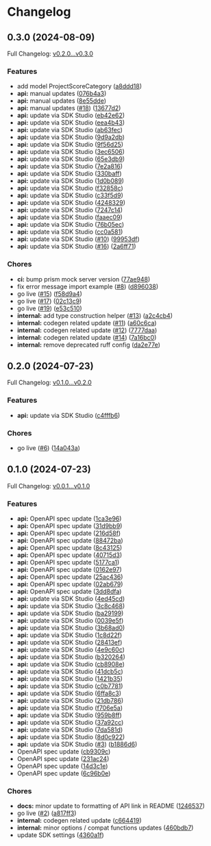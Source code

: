 # Changelog

## 0.3.0 (2024-08-09)

Full Changelog: [v0.2.0...v0.3.0](https://github.com/braintrustdata/braintrust-api-py/compare/v0.2.0...v0.3.0)

### Features

* add model ProjectScoreCategory ([a8ddd18](https://github.com/braintrustdata/braintrust-api-py/commit/a8ddd18431e1d3a8748eb6820fa187f81c82fba9))
* **api:** manual updates ([076b4a3](https://github.com/braintrustdata/braintrust-api-py/commit/076b4a3ad138748fe2381ef2bafd66dd7c2e7b73))
* **api:** manual updates ([8e55dde](https://github.com/braintrustdata/braintrust-api-py/commit/8e55dde4fe05cbe49c1d6ec7eabd27ece7ec9671))
* **api:** manual updates ([#18](https://github.com/braintrustdata/braintrust-api-py/issues/18)) ([13677d2](https://github.com/braintrustdata/braintrust-api-py/commit/13677d242f620550baf6fe84d6f21dd8af0018d7))
* **api:** update via SDK Studio ([eb42e62](https://github.com/braintrustdata/braintrust-api-py/commit/eb42e62d44a3ea5db5a573972815e261ffa88edc))
* **api:** update via SDK Studio ([eea4b43](https://github.com/braintrustdata/braintrust-api-py/commit/eea4b432933accf85e6fcfb40f971a33a84019e7))
* **api:** update via SDK Studio ([ab63fec](https://github.com/braintrustdata/braintrust-api-py/commit/ab63fec431b330f786cc4a5f7464075c5b6c90af))
* **api:** update via SDK Studio ([9d9a2db](https://github.com/braintrustdata/braintrust-api-py/commit/9d9a2db5be33fc09f6d1a2dbffd3d966cab57749))
* **api:** update via SDK Studio ([9f56d25](https://github.com/braintrustdata/braintrust-api-py/commit/9f56d254037853cb05825d1007c48b50637d7b3e))
* **api:** update via SDK Studio ([3ec6506](https://github.com/braintrustdata/braintrust-api-py/commit/3ec6506e382a040e7cbefd2510523b5ba3cc541d))
* **api:** update via SDK Studio ([65e3db9](https://github.com/braintrustdata/braintrust-api-py/commit/65e3db9c9a4357fa8c7b3248c8bec057c9748168))
* **api:** update via SDK Studio ([7e2a816](https://github.com/braintrustdata/braintrust-api-py/commit/7e2a81671fccceaf44fd2b9d61f9d1245cf9d432))
* **api:** update via SDK Studio ([330baff](https://github.com/braintrustdata/braintrust-api-py/commit/330baff4f40f77d45b8552eade6be8c340639535))
* **api:** update via SDK Studio ([1d0b089](https://github.com/braintrustdata/braintrust-api-py/commit/1d0b0896570047542254809db0aec3b5dbc7e6cb))
* **api:** update via SDK Studio ([f32858c](https://github.com/braintrustdata/braintrust-api-py/commit/f32858cd4711888e4366a1b0bbe4db08ed4f4e25))
* **api:** update via SDK Studio ([c33f5d9](https://github.com/braintrustdata/braintrust-api-py/commit/c33f5d99474311ed0cd6b12f3abd3429d1a61eb5))
* **api:** update via SDK Studio ([4248329](https://github.com/braintrustdata/braintrust-api-py/commit/4248329824ea7a71a1d77ae4e1939542e1826685))
* **api:** update via SDK Studio ([7247c14](https://github.com/braintrustdata/braintrust-api-py/commit/7247c14cf9451ce8d881cba66e44e637bcbac524))
* **api:** update via SDK Studio ([faaec09](https://github.com/braintrustdata/braintrust-api-py/commit/faaec096ee7d529375b4a43f6ebd952cb6c53d98))
* **api:** update via SDK Studio ([76b05ec](https://github.com/braintrustdata/braintrust-api-py/commit/76b05ec43710202cd4f53c47d531a9339faffa6e))
* **api:** update via SDK Studio ([cc0a581](https://github.com/braintrustdata/braintrust-api-py/commit/cc0a581410ed9ec1f0e7fbe057dc7f49ab1adc3c))
* **api:** update via SDK Studio ([#10](https://github.com/braintrustdata/braintrust-api-py/issues/10)) ([99953df](https://github.com/braintrustdata/braintrust-api-py/commit/99953df954e08e897505149853c419576fb87f5e))
* **api:** update via SDK Studio ([#16](https://github.com/braintrustdata/braintrust-api-py/issues/16)) ([2a6ff71](https://github.com/braintrustdata/braintrust-api-py/commit/2a6ff7147783f0f54c6beb1cd51d209be1077776))


### Chores

* **ci:** bump prism mock server version ([77ae948](https://github.com/braintrustdata/braintrust-api-py/commit/77ae948770c73753f51ae84b9ea6691792dd2123))
* fix error message import example ([#8](https://github.com/braintrustdata/braintrust-api-py/issues/8)) ([d896038](https://github.com/braintrustdata/braintrust-api-py/commit/d89603821db91e98295bf10021b04ae09fbeffbe))
* go live ([#15](https://github.com/braintrustdata/braintrust-api-py/issues/15)) ([f58d9a4](https://github.com/braintrustdata/braintrust-api-py/commit/f58d9a40de5985b1c134b91b0ef94365ee0e057e))
* go live ([#17](https://github.com/braintrustdata/braintrust-api-py/issues/17)) ([02c13c9](https://github.com/braintrustdata/braintrust-api-py/commit/02c13c9bdd057cb4cc8b944ecfb396e46ebc78de))
* go live ([#19](https://github.com/braintrustdata/braintrust-api-py/issues/19)) ([e53c510](https://github.com/braintrustdata/braintrust-api-py/commit/e53c510a038cfeb071c9aa24756ea08e9dcfe8f9))
* **internal:** add type construction helper ([#13](https://github.com/braintrustdata/braintrust-api-py/issues/13)) ([a2c4cb4](https://github.com/braintrustdata/braintrust-api-py/commit/a2c4cb448228e8ef18bfaa0978fcc1c933871626))
* **internal:** codegen related update ([#11](https://github.com/braintrustdata/braintrust-api-py/issues/11)) ([a60c6ca](https://github.com/braintrustdata/braintrust-api-py/commit/a60c6cab9a4a009ff0b9c51e0d9c73ee6e6e8366))
* **internal:** codegen related update ([#12](https://github.com/braintrustdata/braintrust-api-py/issues/12)) ([7777daa](https://github.com/braintrustdata/braintrust-api-py/commit/7777daaad919f595c2d5277636446f9514824a93))
* **internal:** codegen related update ([#14](https://github.com/braintrustdata/braintrust-api-py/issues/14)) ([7a16bc0](https://github.com/braintrustdata/braintrust-api-py/commit/7a16bc0420213e34f36bfe124ac65a5f4656f810))
* **internal:** remove deprecated ruff config ([da2e77e](https://github.com/braintrustdata/braintrust-api-py/commit/da2e77e84b2353d240b95637a3596450bf0c234e))

## 0.2.0 (2024-07-23)

Full Changelog: [v0.1.0...v0.2.0](https://github.com/braintrustdata/braintrust-api-py/compare/v0.1.0...v0.2.0)

### Features

* **api:** update via SDK Studio ([c4fffb6](https://github.com/braintrustdata/braintrust-api-py/commit/c4fffb6bb272e76e39ff2fe389d70af34fadb9e5))


### Chores

* go live ([#6](https://github.com/braintrustdata/braintrust-api-py/issues/6)) ([14a043a](https://github.com/braintrustdata/braintrust-api-py/commit/14a043a75def8813875602323d1746ad287a8d26))

## 0.1.0 (2024-07-23)

Full Changelog: [v0.0.1...v0.1.0](https://github.com/braintrustdata/braintrust-api-py/compare/v0.0.1...v0.1.0)

### Features

* **api:** OpenAPI spec update ([1ca3e96](https://github.com/braintrustdata/braintrust-api-py/commit/1ca3e96ab1a9f32e7b7d0825affe151f51bb4814))
* **api:** OpenAPI spec update ([31d9bb9](https://github.com/braintrustdata/braintrust-api-py/commit/31d9bb94384b0b2267fe6d20fa79d296478e5a8e))
* **api:** OpenAPI spec update ([216d58f](https://github.com/braintrustdata/braintrust-api-py/commit/216d58ff0ec67a6b22629b3ab936c7788e0e36b9))
* **api:** OpenAPI spec update ([88472ba](https://github.com/braintrustdata/braintrust-api-py/commit/88472bab9c2275f4a424447bb8a4a8b5974ea107))
* **api:** OpenAPI spec update ([8c43125](https://github.com/braintrustdata/braintrust-api-py/commit/8c4312568238ff6ce98bb0cab66608663d07349a))
* **api:** OpenAPI spec update ([40715d3](https://github.com/braintrustdata/braintrust-api-py/commit/40715d315729afbe8469033389adcba410bf13f1))
* **api:** OpenAPI spec update ([5177ca1](https://github.com/braintrustdata/braintrust-api-py/commit/5177ca1280fe11aa8a7de553e0a13d70c2c95cf4))
* **api:** OpenAPI spec update ([0162e97](https://github.com/braintrustdata/braintrust-api-py/commit/0162e97c69bf3352cc53ae1e61bd2b4931b2c0d3))
* **api:** OpenAPI spec update ([25ac436](https://github.com/braintrustdata/braintrust-api-py/commit/25ac436ddc6cfa5c6a1e6d022ecbf9efb7deaac8))
* **api:** OpenAPI spec update ([02ab679](https://github.com/braintrustdata/braintrust-api-py/commit/02ab6799c304b96ea2487b7d732a04ec7f3246dc))
* **api:** OpenAPI spec update ([3dd8dfa](https://github.com/braintrustdata/braintrust-api-py/commit/3dd8dfa4f3fc853bd09303014652757129d8fa59))
* **api:** update via SDK Studio ([4ed45cd](https://github.com/braintrustdata/braintrust-api-py/commit/4ed45cdd1ca7ab453d281fad6a9c7a804c0f95ea))
* **api:** update via SDK Studio ([3c8c468](https://github.com/braintrustdata/braintrust-api-py/commit/3c8c4685751e6a5849cad9c0de5870c34342b5e0))
* **api:** update via SDK Studio ([ba29199](https://github.com/braintrustdata/braintrust-api-py/commit/ba291991cfa86ad122ad071c7c46bf3c2d8e8794))
* **api:** update via SDK Studio ([0039e5f](https://github.com/braintrustdata/braintrust-api-py/commit/0039e5f3348666dd9f71b929758182ceb0d293c3))
* **api:** update via SDK Studio ([3b68ad0](https://github.com/braintrustdata/braintrust-api-py/commit/3b68ad0087e8574a623f126b323ae4690e5a0f30))
* **api:** update via SDK Studio ([1c8d22f](https://github.com/braintrustdata/braintrust-api-py/commit/1c8d22ff997f9c03c6dfc6ab4304b75e12cba41f))
* **api:** update via SDK Studio ([28413ef](https://github.com/braintrustdata/braintrust-api-py/commit/28413efe063901d987c9c868184a66aa1ca17637))
* **api:** update via SDK Studio ([4e9c60c](https://github.com/braintrustdata/braintrust-api-py/commit/4e9c60c4fa6856a197d453b538260171c5966242))
* **api:** update via SDK Studio ([b320264](https://github.com/braintrustdata/braintrust-api-py/commit/b3202642d0682fb1257daa261849b0ca04f6f9ca))
* **api:** update via SDK Studio ([cb8908e](https://github.com/braintrustdata/braintrust-api-py/commit/cb8908eb669dfd3dcf62fd46a68c205e79bee4a1))
* **api:** update via SDK Studio ([41dcb5c](https://github.com/braintrustdata/braintrust-api-py/commit/41dcb5cde645062bfceaf9166a1302dd7664187d))
* **api:** update via SDK Studio ([1421b35](https://github.com/braintrustdata/braintrust-api-py/commit/1421b35041a62bd3f2c0024d520d69c8de827f0a))
* **api:** update via SDK Studio ([c0b7781](https://github.com/braintrustdata/braintrust-api-py/commit/c0b7781348679a3e7bba39fc6142b6a8e5f3db9a))
* **api:** update via SDK Studio ([6ffa8c3](https://github.com/braintrustdata/braintrust-api-py/commit/6ffa8c3614ba4cfb4550e4b3301cb9373deecb5d))
* **api:** update via SDK Studio ([21db786](https://github.com/braintrustdata/braintrust-api-py/commit/21db7868697295880a570c98f80c9e3da51755c7))
* **api:** update via SDK Studio ([f706e5a](https://github.com/braintrustdata/braintrust-api-py/commit/f706e5aaf1e2c85a3149d81661045223b11d040e))
* **api:** update via SDK Studio ([959b8ff](https://github.com/braintrustdata/braintrust-api-py/commit/959b8ffd1edd936864809fc44c4d07f7e72e0ec0))
* **api:** update via SDK Studio ([37a92cc](https://github.com/braintrustdata/braintrust-api-py/commit/37a92cc0028d24b74aedf814b97a9eca1e9c0ea2))
* **api:** update via SDK Studio ([7da581d](https://github.com/braintrustdata/braintrust-api-py/commit/7da581d94322e92d458f03beab4fb04f8614b935))
* **api:** update via SDK Studio ([8d0c922](https://github.com/braintrustdata/braintrust-api-py/commit/8d0c922e5bf17df24830da9ed2b280d45015f2f0))
* **api:** update via SDK Studio ([#3](https://github.com/braintrustdata/braintrust-api-py/issues/3)) ([b1886d6](https://github.com/braintrustdata/braintrust-api-py/commit/b1886d615315adb6437d14f675823184c8ad9182))
* OpenAPI spec update ([cb9309c](https://github.com/braintrustdata/braintrust-api-py/commit/cb9309c148e7c7a4b9ac3ca49a41eff87546c44e))
* OpenAPI spec update ([231ac24](https://github.com/braintrustdata/braintrust-api-py/commit/231ac24021e05190d35518080ad2a0e87f5e59f9))
* OpenAPI spec update ([14d3c1e](https://github.com/braintrustdata/braintrust-api-py/commit/14d3c1e80491391f362f4d3543295e03a97f9176))
* OpenAPI spec update ([6c96b0e](https://github.com/braintrustdata/braintrust-api-py/commit/6c96b0e2860aa87036dd4d5e19b2a46e0414a3f3))


### Chores

* **docs:** minor update to formatting of API link in README ([1246537](https://github.com/braintrustdata/braintrust-api-py/commit/1246537c6a36670eef2aac30f4b2b7f3b08f7216))
* go live ([#2](https://github.com/braintrustdata/braintrust-api-py/issues/2)) ([a817ff3](https://github.com/braintrustdata/braintrust-api-py/commit/a817ff308924cb2811bb4c9e488c2d2151a274ba))
* **internal:** codegen related update ([c664419](https://github.com/braintrustdata/braintrust-api-py/commit/c664419e8216f955569471c6eb25dcf3db00e020))
* **internal:** minor options / compat functions updates ([460bdb7](https://github.com/braintrustdata/braintrust-api-py/commit/460bdb7b213112d07b414f3b69fed1ad942641d9))
* update SDK settings ([4360a1f](https://github.com/braintrustdata/braintrust-api-py/commit/4360a1f2fbeab5e2e083c269aeb233c30540f8cc))
